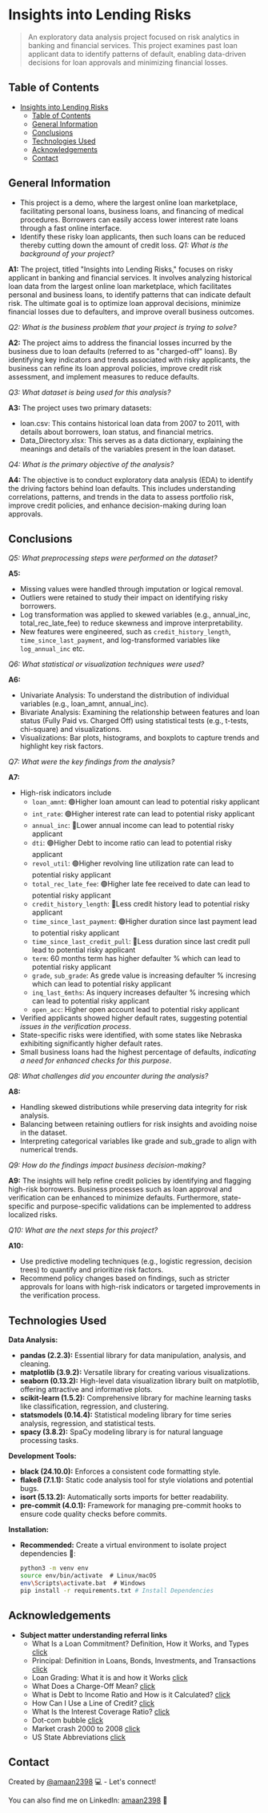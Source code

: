 # Insights into Lending Risks
> An exploratory data analysis project focused on risk analytics in banking and financial services. This project examines past loan applicant data to identify patterns of default, enabling data-driven decisions for loan approvals and minimizing financial losses.


## Table of Contents
- [Insights into Lending Risks](#insights-into-lending-risks)
  - [Table of Contents](#table-of-contents)
  - [General Information](#general-information)
  - [Conclusions](#conclusions)
  - [Technologies Used](#technologies-used)
  - [Acknowledgements](#acknowledgements)
  - [Contact](#contact)

<!-- You can include any other section that is pertinent to your problem -->

## General Information
- This project is a demo, where the largest online loan marketplace, facilitating personal loans, business loans, and financing of medical procedures. Borrowers can easily access lower interest rate loans through a fast online interface.
- Identify these risky loan applicants, then such loans can be reduced thereby cutting down the amount of credit loss.
*Q1: What is the background of your project?*

**A1:**
The project, titled "Insights into Lending Risks," focuses on risky applicant in banking and financial services. It involves analyzing historical loan data from the largest online loan marketplace, which facilitates personal and business loans, to identify patterns that can indicate default risk. The ultimate goal is to optimize loan approval decisions, minimize financial losses due to defaulters, and improve overall business outcomes.

*Q2: What is the business problem that your project is trying to solve?*

**A2:**
The project aims to address the financial losses incurred by the business due to loan defaults (referred to as "charged-off" loans). By identifying key indicators and trends associated with risky applicants, the business can refine its loan approval policies, improve credit risk assessment, and implement measures to reduce defaults.

*Q3: What dataset is being used for this analysis?*

**A3:**
The project uses two primary datasets:
- loan.csv: This contains historical loan data from 2007 to 2011, with details about borrowers, loan status, and financial metrics.
- Data_Directory.xlsx: This serves as a data dictionary, explaining the meanings and details of the variables present in the loan dataset.


*Q4: What is the primary objective of the analysis?*

**A4:**
The objective is to conduct exploratory data analysis (EDA) to identify the driving factors behind loan defaults. This includes understanding correlations, patterns, and trends in the data to assess portfolio risk, improve credit policies, and enhance decision-making during loan approvals.



<!-- You don't have to answer all the questions - just the ones relevant to your project. -->

## Conclusions

*Q5: What preprocessing steps were performed on the dataset?*

**A5:**
- Missing values were handled through imputation or logical removal.
- Outliers were retained to study their impact on identifying risky borrowers.
- Log transformation was applied to skewed variables (e.g., annual_inc, total_rec_late_fee) to reduce skewness and improve interpretability.
- New features were engineered, such as `credit_history_length`, `time_since_last_payment`, and log-transformed variables like `log_annual_inc` etc.

*Q6: What statistical or visualization techniques were used?*

**A6:**
- Univariate Analysis: To understand the distribution of individual variables (e.g., loan_amnt, annual_inc).
- Bivariate Analysis: Examining the relationship between features and loan status (Fully Paid vs. Charged Off) using statistical tests (e.g., t-tests, chi-square) and visualizations.
- Visualizations: Bar plots, histograms, and boxplots to capture trends and highlight key risk factors.

*Q7: What were the key findings from the analysis?*

**A7:**
- High-risk indicators include
  - `loan_amnt`: 🟢Higher loan amount can lead to potential risky applicant
  - `int_rate`: 🟢Higher interest rate can lead to potential risky applicant
  - `annual_inc`: 🔻Lower annual income can lead to potential risky applicant
  - `dti`: 🟢Higher Debt to income ratio can lead to potential risky applicant
  - `revol_util`: 🟢Higher revolving line utilization rate can lead to potential risky applicant
  - `total_rec_late_fee`: 🟢Higher late fee received to date can lead to potential risky applicant
  - `credit_history_length`: 🔻Less credit history lead to potential risky applicant
  - `time_since_last_payment`: 🟢Higher duration since last payment lead to potential risky applicant
  - `time_since_last_credit_pull`: 🔻Less duration since last credit pull lead to potential risky applicant
  - `term`: 60 months term has higher defaulter % which can lead to potential risky applicant
  - `grade`, `sub_grade`: As grede value is increasing defaulter % incresing which can lead to potential risky applicant
  - `inq_last_6mths`: As inquery increases defaulter % incresing which can lead to potential risky applicant
  - `open_acc`: Higher open account lead to potential risky applicant
- Verified applicants showed higher default rates, suggesting potential *issues in the verification process*.
- State-specific risks were identified, with some states like Nebraska exhibiting significantly higher default rates.
- Small business loans had the highest percentage of defaults, *indicating a need for enhanced checks for this purpose*.

*Q8: What challenges did you encounter during the analysis?*

**A8:**
- Handling skewed distributions while preserving data integrity for risk analysis.
- Balancing between retaining outliers for risk insights and avoiding noise in the dataset.
- Interpreting categorical variables like grade and sub_grade to align with numerical trends.

*Q9: How do the findings impact business decision-making?*

**A9:**
The insights will help refine credit policies by identifying and flagging high-risk borrowers. Business processes such as loan approval and verification can be enhanced to minimize defaults. Furthermore, state-specific and purpose-specific validations can be implemented to address localized risks.

*Q10: What are the next steps for this project?*

**A10:**
- Use predictive modeling techniques (e.g., logistic regression, decision trees) to quantify and prioritize risk factors.
- Recommend policy changes based on findings, such as stricter approvals for loans with high-risk indicators or targeted improvements in the verification process.

<!-- You don't have to answer all the questions - just the ones relevant to your project. -->


## Technologies Used
**Data Analysis:**

* **pandas (2.2.3):** Essential library for data manipulation, analysis, and cleaning.
* **matplotlib (3.9.2):** Versatile library for creating various visualizations.
* **seaborn (0.13.2):** High-level data visualization library built on matplotlib, offering attractive and informative plots.
* **scikit-learn (1.5.2):** Comprehensive library for machine learning tasks like classification, regression, and clustering.
* **statsmodels (0.14.4):** Statistical modeling library for time series analysis, regression, and statistical tests.
* **spacy (3.8.2):** SpaCy modeling library is for natural language processing tasks.

**Development Tools:**

* **black (24.10.0):** Enforces a consistent code formatting style.
* **flake8 (7.1.1):** Static code analysis tool for style violations and potential bugs.
* **isort (5.13.2):** Automatically sorts imports for better readability.
* **pre-commit (4.0.1):** Framework for managing pre-commit hooks to ensure code quality checks before commits.

**Installation:**

* **Recommended:** Create a virtual environment to isolate project dependencies 🐍:

    ```bash
    python3 -m venv env
    source env/bin/activate  # Linux/macOS
    env\Scripts\activate.bat  # Windows
    pip install -r requirements.txt # Install Dependencies
    ```

## Acknowledgements
* **Subject matter understanding referral links**
  - What Is a Loan Commitment? Definition, How it Works, and Types [click](https://www.investopedia.com/terms/l/loan-commitment.asp)
  - Principal: Definition in Loans, Bonds, Investments, and Transactions [click](https://www.investopedia.com/terms/p/principal.asp)
  - Loan Grading: What it is and how it Works [click](https://www.investopedia.com/terms/l/loan-grading.asp)
  - What Does a Charge-Off Mean? [click](https://www.investopedia.com/terms/c/chargeoff.asp)
  - What is Debt to Income Ratio and How is it Calculated? [click](https://www.homecredit.co.in/en/paise-ki-paathshala/detail/what-is-debt-to-income-ratio-and-how-is-it-calculated#:~:text=DTI%2C%20or%20Debt%2Dto%2D,lenders%20when%20evaluating%20loan%20applications.)
  - How Can I Use a Line of Credit? [click](https://www.investopedia.com/terms/l/lineofcredit.asp)
  - What Is the Interest Coverage Ratio? [click](https://www.investopedia.com/terms/i/interestcoverageratio.asp)
  - Dot-com bubble [click](https://en.wikipedia.org/wiki/Dot-com_bubble)
  - Market crash 2000 to 2008 [click](https://en.wikipedia.org/wiki/Stock_market_crashes_in_India#:~:text=As%20per%20the%20latter%20definition,January%2C%20May%20and%20June%202008.)
  - US State Abbreviations [click](https://www.bu.edu/brand/guidelines/editorial-style/us-state-abbreviations/)


## Contact
Created by [@amaan2398](https://github.com/amaan2398) 💻 - Let's connect!

You can also find me on LinkedIn: [amaan2398](https://www.linkedin.com/in/amaan2398/) 💼


<!-- Optional -->
<!-- ## License -->
<!-- This project is open source and available under the [... License](). -->

<!-- You don't have to include all sections - just the one's relevant to your project -->
